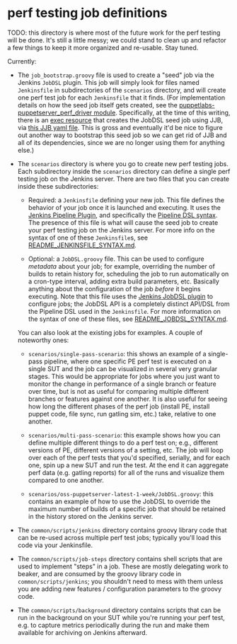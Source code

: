 # perf testing job definitions

TODO: this directory is where most of the future work for the perf
testing will be done.  It's still a little messy; we could stand to clean up and
refactor a few things to keep it more organized and re-usable.  Stay tuned.

Currently:

* The `job_bootstrap.groovy` file is used to create a "seed" job via the Jenkins
  `JobDSL` plugin.  This job will simply look for files named `Jenkinsfile` in subdirectories
  of the `scenarios` directory, and will create one perf test job for each `Jenkinsfile` that
  it finds.  (For implementation details on how the seed job itself gets created, see the
  [puppetlabs-puppetserver_perf_driver module](https://github.com/puppetlabs/puppetlabs-puppetserver_perf_driver).
  Specifically, at the time of this writing, there is an [exec resource](https://github.com/puppetlabs/puppetlabs-puppetserver_perf_driver/blob/fd59a475331717caecbe693a04c38f8dea11dedd/manifests/profile/puppetserver/perf/driver/jjb.pp#L53-L57)
  that creates the JobDSL seed job using JJB, via [this JJB yaml file](https://github.com/puppetlabs/puppetlabs-puppetserver_perf_driver/blob/fd59a475331717caecbe693a04c38f8dea11dedd/files/jenkins/jobs/poll-for-gplt-jobs.yaml).  This is gross and
  eventually it'd be nice to figure out another way to bootstrap this seed job so we can get
  rid of JJB and all of its dependencies, since we are no longer using them for anything else.)

* The `scenarios` directory is where you go to create new perf testing jobs.  Each subdirectory
  inside the `scenarios` directory can define a single perf testing job on the Jenkins server.
  There are two files that you can create inside these subdirectories:

  * Required: a `Jenkinsfile` defining your new job.  This file defines the behavior of your
    job once it is launched and executing.  It uses the [Jenkins Pipeline Plugin](https://jenkins.io/solutions/pipeline/),
    and specifically the [Pipeline DSL syntax](https://jenkins.io/doc/pipeline/steps/).  The
    presence of this file is what will cause the seed job to create your perf testing job on
    the Jenkins server.  For more info on the syntax of one of these `Jenkinsfile`s, see
    [README_JENKINSFILE_SYNTAX.md](./README_JENKINSFILE_SYNTAX.md).

  * Optional: a `JobDSL.groovy` file.  This can be used to configure *metadata* about your job;
    for example, overriding the number of builds to retain history for, scheduling the job to run
    automatically on a cron-type interval, adding extra build parameters, etc.  Basically anything
    about the configuration of the job *before* it begins executing.  Note that this file uses
    the [Jenkins JobDSL plugin](https://github.com/jenkinsci/job-dsl-plugin/wiki) to configure jobs;
    the JobDSL API is a completely distinct API/DSL from the Pipeline DSL used in the `Jenkinsfile`.
    For more information on the syntax of one of these files, see [README_JOBDSL_SYNTAX.md](./README_JOBDSL_SYNTAX.md).

  You can also look at the existing jobs for examples.  A couple of noteworthy
  ones:

  * `scenarios/single-pass-scenario`: this shows an example of a single-pass pipeline,
     where one specific PE perf test is executed on a single SUT and the job can
     be visualized in several very granular stages.  This would be appropriate for
     jobs where you just want to monitor the change in performance of a single branch
     or feature over time, but is not as useful for comparing multiple different
     branches or features against one another.  It is also useful for seeing how long the
     different phases of the perf job (install PE, install puppet code, file sync,
     run gatling sim, etc.) take, relative to one another.

  * `scenarios/multi-pass-scenario`: this example shows how you can define multiple
     different things to do a perf test on; e.g., different versions of PE, different
     versions of a setting, etc.  The job will loop over each of the perf tests that
     you'd specified, serially, and for each one, spin up a new SUT and run the test.
     At the end it can aggregate perf data (e.g. gatling reports) for all of the
     runs and visualize them compared to one another.

  * `scenarios/oss-puppetserver-latest-1-week/JobDSL.groovy`: this contains an example
    of how to use the JobDSL to override the maximum number of builds of a specific job
    that should be retained in the history stored on the Jenkins server.

* The `common/scripts/jenkins` directory contains groovy library code that can be re-used
  across multiple perf test jobs; typically you'll load this code via your Jenkinsfile.

* The `common/scripts/job-steps` directory contains shell scripts that are used to
  implement "steps" in a job.  These are mostly delegating work to beaker, and
  are consumed by the groovy library code in `common/scripts/jenkins`; you shouldn't
  need to mess with them unless you are adding new features / configuration parameters
  to the groovy code.

* The `common/scripts/background` directory contains scripts that can be run in
  the background on your SUT while you're running your perf test, e.g. to capture
  metrics periodically during the run and make them available for archiving on
  Jenkins afterward.

